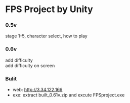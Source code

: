 # FPS Project by Unity


### 0.5v 

stage 1-5, character select, how to play  



### 0.6v

add difficulty   
add difficulty on screen  





### Bulit

- web: http://3.34.122.166
- exe: extract built_0.61v.zip and excute FPSproject.exe

